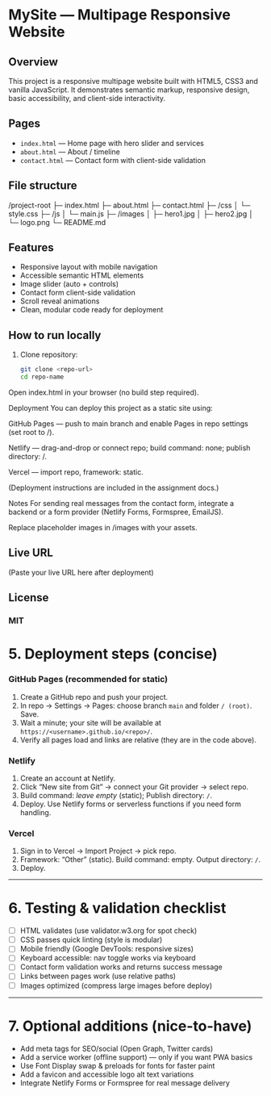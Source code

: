 # MySite — Multipage Responsive Website

## Overview
This project is a responsive multipage website built with HTML5, CSS3 and vanilla JavaScript. It demonstrates semantic markup, responsive design, basic accessibility, and client-side interactivity.

## Pages
- `index.html` — Home page with hero slider and services
- `about.html` — About / timeline
- `contact.html` — Contact form with client-side validation

## File structure
/project-root
├─ index.html
├─ about.html
├─ contact.html
├─ /css
│  └─ style.css
├─ /js
│  └─ main.js
├─ /images
│  ├─ hero1.jpg
│  ├─ hero2.jpg
│  └─ logo.png
└─ README.md

## Features
- Responsive layout with mobile navigation
- Accessible semantic HTML elements
- Image slider (auto + controls)
- Contact form client-side validation
- Scroll reveal animations
- Clean, modular code ready for deployment

## How to run locally
1. Clone repository:
   ```bash
   git clone <repo-url>
   cd repo-name
Open index.html in your browser (no build step required).

Deployment
You can deploy this project as a static site using:

GitHub Pages — push to main branch and enable Pages in repo settings (set root to /).

Netlify — drag-and-drop or connect repo; build command: none; publish directory: /.

Vercel — import repo, framework: static.

(Deployment instructions are included in the assignment docs.)

Notes
For sending real messages from the contact form, integrate a backend or a form provider (Netlify Forms, Formspree, EmailJS).

Replace placeholder images in /images with your assets.

## Live URL
(Paste your live URL here after deployment)

## License
### MIT

# 5. Deployment steps (concise)

### GitHub Pages (recommended for static)
1. Create a GitHub repo and push your project.
2. In repo → Settings → Pages: choose branch `main` and folder `/ (root)`. Save.
3. Wait a minute; your site will be available at `https://<username>.github.io/<repo>/`.
4. Verify all pages load and links are relative (they are in the code above).

### Netlify
1. Create an account at Netlify.
2. Click “New site from Git” → connect your Git provider → select repo.
3. Build command: *leave empty* (static); Publish directory: `/`.
4. Deploy. Use Netlify forms or serverless functions if you need form handling.

### Vercel
1. Sign in to Vercel → Import Project → pick repo.
2. Framework: “Other” (static). Build command: empty. Output directory: `/`.
3. Deploy.

---

# 6. Testing & validation checklist
- [ ] HTML validates (use validator.w3.org for spot check)
- [ ] CSS passes quick linting (style is modular)
- [ ] Mobile friendly (Google DevTools: responsive sizes)
- [ ] Keyboard accessible: nav toggle works via keyboard
- [ ] Contact form validation works and returns success message
- [ ] Links between pages work (use relative paths)
- [ ] Images optimized (compress large images before deploy)

---

# 7. Optional additions (nice-to-have)
- Add meta tags for SEO/social (Open Graph, Twitter cards)
- Add a service worker (offline support) — only if you want PWA basics
- Use Font Display swap & preloads for fonts for faster paint
- Add a favicon and accessible logo alt text variations
- Integrate Netlify Forms or Formspree for real message delivery
